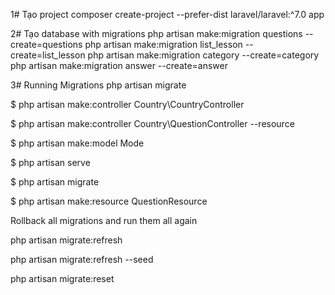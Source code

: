 1# Tạo project
composer create-project --prefer-dist laravel/laravel:^7.0 app

2# Tạo database with migrations
php artisan make:migration questions --create=questions
php artisan make:migration list_lesson --create=list_lesson
php artisan make:migration category --create=category
php artisan make:migration answer --create=answer

3# Running Migrations
php artisan migrate


$ php artisan make:controller Country\CountryController

$ php artisan make:controller Country\QuestionController --resource

$ php artisan make:model Mode

$ php artisan serve

$ php artisan migrate

$ php artisan make:resource QuestionResource

Rollback all migrations and run them all again


php artisan migrate:refresh

php artisan migrate:refresh --seed

php artisan migrate:reset

